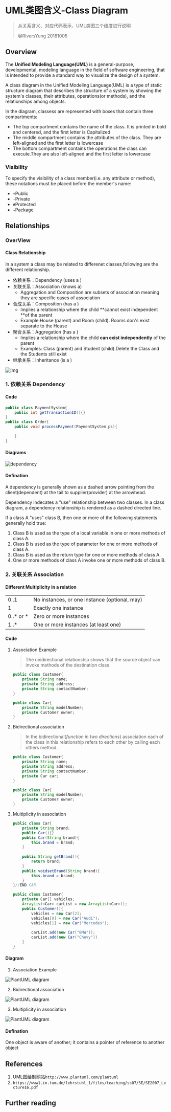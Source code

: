 # UML类图含义-Class Diagram

> 从关系含义、对应代码表示、UML类图三个维度进行说明
>
> @RiversYung 20181005

## Overview

The **Unified Modeling Language(UML)** is a general-purpose, developmental, modeling language in the field of software engineering, that is intended to provide a standard way to visualize the design of a system.



A class diagram in the Unified Modeling Language(UML) is a type of static structure diagram that describes the structure of a system by showing the system's classes, their attributes, operations(or methods), and the relationships among objects. 



In the diagram, classess are represented with boxes that contain three compartments:

- The top compartment contains the name of the class. It is printed in bold and centered, and the first letter is Capitalized
- The middle compartment contains the attributes of the class. They are left-aligned and the first letter is lowercase
- The bottom compartment contains the operations the class can execute.They are also left-aligned and the first letter is lowercase

### Visibility

To specify the visibility of a class member(i.e. any attribute or method), these notations must be placed before the member's name:

- `+`Public
- `-`Private
- `#`Protected
- `~`Package



## Relationships

### OverView

#### Class Relationship

In a system a class may be related to differenet classes,following are the different relationship.

- 依赖关系：Dependency (uses a )
- 关联关系：Association (knows a) 
  - Aggregation and Composition are subsets of association meaning they are specific cases of association
- 合成关系：Composition (has a )
  - Implies a relationship where the child **cannot exist independent **of the parent
  - Example:House (parent) and Room (child). Rooms don's exist separate to the House
- 聚合关系：Aggregation (has a )
  - Implies a relationship where the child **can exist independently** of the parent
  - Examples: Class (parent) and Student (child).Delete the Class and the Students still exist
- 继承关系：Inheritance (is a )

![img](https://4.bp.blogspot.com/-IY7kuMMUb3g/WddN2Yd0bWI/AAAAAAAAAPE/J0UQ5wZ4XQgSxjorGY4ZR25Pmrv1galGgCLcBGAs/s1600/Uml_classes_en.svg.png)




### 1. 依赖关系 Dependency 

#### Code

```java
public class PaymentSystem{
    public int getTransactionID(){}
}
public class Order{
    public void processPayment(PaymentSystem ps){
        
    }
}

```

#### Diagrams 

![dependency](http://www.plantuml.com/plantuml/png/LOv12i8m44NtSufPLeGUGRfmhs0lC2GV2IIJaXc58DxTLdJHxV_lmPlCfVcZP9gJP_0P2pH2GwTBYsWyZYU-IYzGltLp52OAMSpu-x_eoC-Q8Y-j1fZzq66d7EZzbtRx9YTrliFd9ceIF5KTDdnQAzQg3m00)

#### Defination

A dependency is generally shown as a dashed arrow pointing from the client(dependent) at the tail to supplier(provider) at the arrowhead.

Dependency indecates a "use" relationship between two classes. In a class diagram, a dependency relationship is rendered as a dashed directed line.

If a class A "uses" class B, then one or more of the following statements generally hold true:

1. Class B is used as the type of a local variable in one or more methods of class A.
2. Class B is used as the type of parameter for one or more methods of class A.
3. Class B is used as the return type for one or more methods of class A.
4. One or more methods of class A invoke one or more methods of class B.



### 2. 关联关系 Association

#### Different Multiplicity in a relation

|             |                                               |
| ----------- | --------------------------------------------- |
| 0..1        | No instances, or one instance (optional, may) |
| 1           | Exactly one instance                          |
| 0..*  or  * | Zero or more instances                        |
| 1..*        | One or more instances (at least one)          |



#### Code

1. Association Example

    > The unidirectional relationship shows that the source object can invoke methods of the destination class

    ```java
    public class Customer{
        private String name;
        private String address;
        private String contactNumber;
    }
    
    public class Car{
        private String modelNumber;
        private Customer owner;
    }
    ```



2. Bidirectional association

   > In the bidirectional(*function in two directions*) association each of the class in this relationship refers to each other by calling each others method.

   ```java
   public class Customer{
       private String name;
       private String address;
       private String contactNumber;
       private Car car;
   }
   
   public class Car{
       private String modelNumber;
       private Customer owner;
   }
   ```

3. Multiplicity in association

   ```java
   public class Car{
       private String brand;
       public Car(){}
       public Car(String brand){
           this.brand = brand;
       }
       
       public String getBrand(){
           return brand;
       }
       public voidsetBrand(String brand){
           this.brand = brand;
       }
   }//END CAR
   
   public class Customer{
       private Car[] vehicles;
       ArrayList<Car> carList = new ArrayList<Car>();
       public Customer(){
           vehicles = new Car[2];
           vehicles[0] = new Car("Audi");
           vehicles[1] = new Car("Mercedes");
           
           carList.add(new Car("BMW"));
           carList.add(new Car("Chevy"))
       }
   }
   
   ```

#### Diagram

1. Association Example

![PlantUML diagram](http://www.plantuml.com/plantuml/png/JOv1giD0243tdaAozmI5af9zD_qNi3DI1cOKrD15wTqRMaZ-qeS-tnp9dkleyDUo2ruYh3JEPWeBEnBH6N4YUwhuXCiQQKCS0KhdY1syWF2MtlI1oaEEYMjrYJX0CKqkULt7NVm4xzt4_oN3glJV3j3nzfkntSoYTOl-0000)



2. Bidirectional association

![PlantUML diagram](http://www.plantuml.com/plantuml/png/NOyn2iCm34LtdK9azmL2AMcpTsaleDgY66mP98KE9NUlco61ZkyX_l-Qp4bzgGKUsGlZDQUi73qteO8NinOp_GXcKXn291tm548uOwVs5kuyB-QjiY90B6IsYmy45Aeytbspl3fHIifcXuXDdABVblfaFNJl6NiZh7iaRMcr9Ix_nzkCyLYnmiII-bDV)

3. Multiplicity in association

![PlantUML diagram](http://www.plantuml.com/plantuml/png/HO-nIi0m48RtUueZKwjaS0rIMhkwwIOEPnfg84tWxbeGyTrDhDOfkV--_uCRHObrtn8yHqq19v7Y8sai6MPYD3S6hRK3cZk3EE-YPGkC03wHo1LyWiKZl4UVWhZQUtb5GFJ4Zr7KJSpqqNxtTJKWt5wzheUloqK_cZUclBWdvPZNHbA3plSCsxG6VMXSr_-JyfVzOkueSQdwCUIb7lWD)

#### Defination

One object is aware of another; it contains a pointer of reference to another object





## References

1. UML图绘制网站`http://www.plantuml.com/plantuml`
2. `https://www1.in.tum.de/lehrstuhl_1/files/teaching/ss07/SE/SE2007_Lecture16.pdf`

## Further reading























